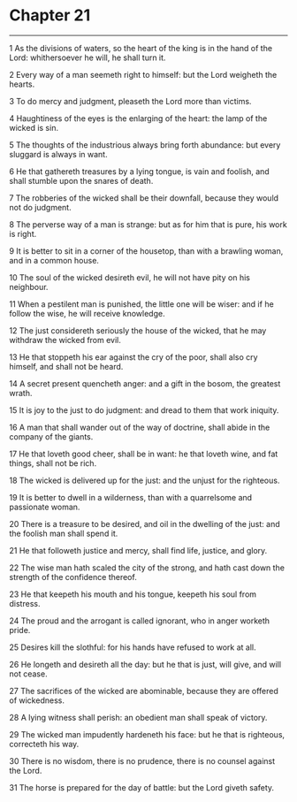# Chapter 21

***

1 As the divisions of waters, so the heart of the king is in the hand of the Lord: whithersoever he will, he shall turn it.

2 Every way of a man seemeth right to himself: but the Lord weigheth the hearts.

3 To do mercy and judgment, pleaseth the Lord more than victims.

4 Haughtiness of the eyes is the enlarging of the heart: the lamp of the wicked is sin.

5 The thoughts of the industrious always bring forth abundance: but every sluggard is always in want.

6 He that gathereth treasures by a lying tongue, is vain and foolish, and shall stumble upon the snares of death.

7 The robberies of the wicked shall be their downfall, because they would not do judgment.

8 The perverse way of a man is strange: but as for him that is pure, his work is right.

9 It is better to sit in a corner of the housetop, than with a brawling woman, and in a common house.

10 The soul of the wicked desireth evil, he will not have pity on his neighbour.

11 When a pestilent man is punished, the little one will be wiser: and if he follow the wise, he will receive knowledge.

12 The just considereth seriously the house of the wicked, that he may withdraw the wicked from evil.

13 He that stoppeth his ear against the cry of the poor, shall also cry himself, and shall not be heard.

14 A secret present quencheth anger: and a gift in the bosom, the greatest wrath.

15 It is joy to the just to do judgment: and dread to them that work iniquity.

16 A man that shall wander out of the way of doctrine, shall abide in the company of the giants.

17 He that loveth good cheer, shall be in want: he that loveth wine, and fat things, shall not be rich.

18 The wicked is delivered up for the just: and the unjust for the righteous.

19 It is better to dwell in a wilderness, than with a quarrelsome and passionate woman.

20 There is a treasure to be desired, and oil in the dwelling of the just: and the foolish man shall spend it.

21 He that followeth justice and mercy, shall find life, justice, and glory.

22 The wise man hath scaled the city of the strong, and hath cast down the strength of the confidence thereof.

23 He that keepeth his mouth and his tongue, keepeth his soul from distress.

24 The proud and the arrogant is called ignorant, who in anger worketh pride.

25 Desires kill the slothful: for his hands have refused to work at all.

26 He longeth and desireth all the day: but he that is just, will give, and will not cease.

27 The sacrifices of the wicked are abominable, because they are offered of wickedness.

28 A lying witness shall perish: an obedient man shall speak of victory.

29 The wicked man impudently hardeneth his face: but he that is righteous, correcteth his way.

30 There is no wisdom, there is no prudence, there is no counsel against the Lord.

31 The horse is prepared for the day of battle: but the Lord giveth safety.

